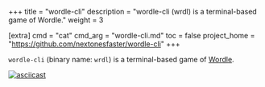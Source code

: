 +++
title = "wordle-cli"
description = "wordle-cli (wrdl) is a terminal-based game of Wordle."
weight = 3

[extra]
cmd = "cat"
cmd_arg = "wordle-cli.md"
toc = false
project_home = "https://github.com/nextonesfaster/wordle-cli"
+++

`wordle-cli` (binary name: `wrdl`) is a terminal-based game of [Wordle][wordle].

[![asciicast](https://asciinema.org/a/Pu1Z264wCX0MSa2jLyy9gxBSt.svg)](https://asciinema.org/a/Pu1Z264wCX0MSa2jLyy9gxBSt)

[wordle]: https://www.nytimes.com/games/wordle/index.html
